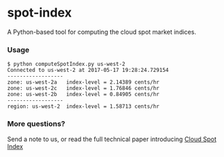# spot-index
A Python-based tool for computing the cloud spot market indices.

### Usage
```
$ python computeSpotIndex.py us-west-2
Connected to us-west-2 at 2017-05-17 19:28:24.729154
------------------
zone: us-west-2a   index-level = 2.14389 cents/hr
zone: us-west-2c   index-level = 1.76846 cents/hr
zone: us-west-2b   index-level = 0.84905 cents/hr
------------------
region: us-west-2  index-level = 1.58713 cents/hr

```

### More questions?
Send a note to us, or read the full technical paper introducing [Cloud Spot Index](IMC2017.pdf)
